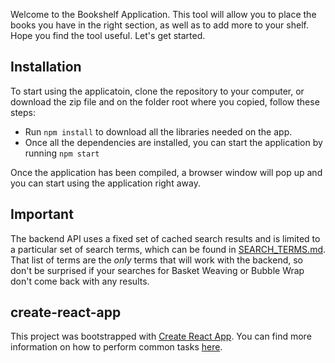 Welcome to the Bookshelf Application. This tool will allow you to place the books
you have in the right section, as well as to add more to your shelf. Hope you
find the tool useful. Let's get started.

## Installation

To start using the applicatoin, clone the repository to your computer, or download
the zip file and on the folder root where you copied, follow these steps:

* Run `npm install` to download all the libraries needed on the app.
* Once all the dependencies are installed, you can start the application by running
`npm start`

Once the application has been compiled, a browser window will pop up and you can
start using the application right away.

## Important
The backend API uses a fixed set of cached search results and is limited to a particular set of search terms, which can be found in [SEARCH_TERMS.md](SEARCH_TERMS.md). That list of terms are the _only_ terms that will work with the backend, so don't be surprised if your searches for Basket Weaving or Bubble Wrap don't come back with any results.

## create-react-app

This project was bootstrapped with [Create React App](https://github.com/facebookincubator/create-react-app). You can find more information on how to perform common tasks [here](https://github.com/facebookincubator/create-react-app/blob/master/packages/react-scripts/template/README.md).
